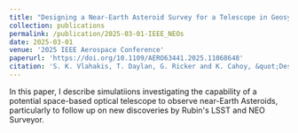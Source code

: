 ```yaml
---
title: "Designing a Near-Earth Asteroid Survey for a Telescope in Geosynchronous Orbit"
collection: publications
permalink: /publication/2025-03-01-IEEE_NEOs
date: 2025-03-01
venue: '2025 IEEE Aerospace Conference'
paperurl: 'https://doi.org/10.1109/AERO63441.2025.11068648'
citation: 'S. K. Vlahakis, T. Daylan, G. Ricker and K. Cahoy, &quot;Designing a Near-Earth Asteroid Survey for a Telescope in Geosynchronous Orbit,&quot; 2025 IEEE Aerospace Conference, Big Sky, MT, USA, 2025, pp. 1-10, doi: 10.1109/AERO63441.2025.11068648.'
---
```

<!-- excerpt: 'Simulating capability of a potential space-based optical telescope to observe near Earth Asteroids' -->

In this paper, I describe simulatiions investigating the capability of a potential space-based optical telescope to observe near-Earth Asteroids, particularly to follow up on new discoveries by Rubin's LSST and NEO Surveyor.
